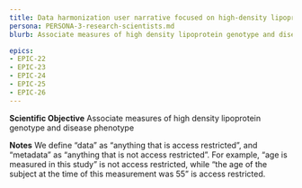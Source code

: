 ```yaml
---
title: Data harmonization user narrative focused on high-density lipoproteins (HDL) research
persona: PERSONA-3-research-scientists.md
blurb: Associate measures of high density lipoprotein genotype and disease phenotype.

epics:
- EPIC-22
- EPIC-23
- EPIC-24
- EPIC-25
- EPIC-26
---
```


**Scientific Objective** 
Associate measures of high density lipoprotein genotype and disease phenotype

**Notes** 
We define “data” as “anything that is access restricted”, and “metadata” as “anything that is not access restricted”. For example, “age is measured in this study” is not access restricted, while “the age of the subject at the time of this measurement was 55” is access restricted.
